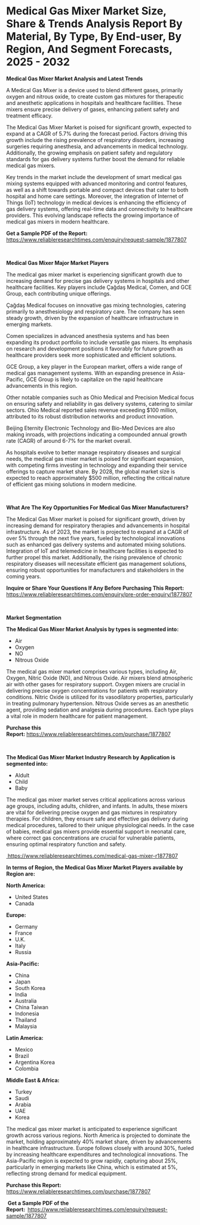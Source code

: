 <p><h1>Medical Gas Mixer Market Size, Share & Trends Analysis Report By Material, By Type, By End-user, By Region, And Segment Forecasts, 2025 - 2032</h1></p><p><strong>Medical Gas Mixer Market Analysis and Latest Trends</strong></p>
<p><p>A Medical Gas Mixer is a device used to blend different gases, primarily oxygen and nitrous oxide, to create custom gas mixtures for therapeutic and anesthetic applications in hospitals and healthcare facilities. These mixers ensure precise delivery of gases, enhancing patient safety and treatment efficacy.</p><p>The Medical Gas Mixer Market is poised for significant growth, expected to expand at a CAGR of 5.7% during the forecast period. Factors driving this growth include the rising prevalence of respiratory disorders, increasing surgeries requiring anesthesia, and advancements in medical technology. Additionally, the growing emphasis on patient safety and regulatory standards for gas delivery systems further boost the demand for reliable medical gas mixers.</p><p>Key trends in the market include the development of smart medical gas mixing systems equipped with advanced monitoring and control features, as well as a shift towards portable and compact devices that cater to both hospital and home care settings. Moreover, the integration of Internet of Things (IoT) technology in medical devices is enhancing the efficiency of gas delivery systems, offering real-time data and connectivity to healthcare providers. This evolving landscape reflects the growing importance of medical gas mixers in modern healthcare.</p></p>
<p><strong>Get a Sample PDF of the Report:&nbsp;</strong> <a href="https://www.reliableresearchtimes.com/enquiry/request-sample/1877807?utm_campaign=2298&utm_medium=2&utm_source=Github&utm_content=ia&utm_term=13042025&utm_id=medical-gas-mixer">https://www.reliableresearchtimes.com/enquiry/request-sample/1877807</a></p>
<p>&nbsp;</p>
<p><strong>Medical Gas Mixer Major Market Players</strong></p>
<p><p>The medical gas mixer market is experiencing significant growth due to increasing demand for precise gas delivery systems in hospitals and other healthcare facilities. Key players include Çağdaş Medical, Comen, and GCE Group, each contributing unique offerings.</p><p>Çağdaş Medical focuses on innovative gas mixing technologies, catering primarily to anesthesiology and respiratory care. The company has seen steady growth, driven by the expansion of healthcare infrastructure in emerging markets.</p><p>Comen specializes in advanced anesthesia systems and has been expanding its product portfolio to include versatile gas mixers. Its emphasis on research and development positions it favorably for future growth as healthcare providers seek more sophisticated and efficient solutions.</p><p>GCE Group, a key player in the European market, offers a wide range of medical gas management systems. With an expanding presence in Asia-Pacific, GCE Group is likely to capitalize on the rapid healthcare advancements in this region.</p><p>Other notable companies such as Ohio Medical and Precision Medical focus on ensuring safety and reliability in gas delivery systems, catering to similar sectors. Ohio Medical reported sales revenue exceeding $100 million, attributed to its robust distribution networks and product innovation.</p><p>Beijing Eternity Electronic Technology and Bio-Med Devices are also making inroads, with projections indicating a compounded annual growth rate (CAGR) of around 6-7% for the market overall.</p><p>As hospitals evolve to better manage respiratory diseases and surgical needs, the medical gas mixer market is poised for significant expansion, with competing firms investing in technology and expanding their service offerings to capture market share. By 2028, the global market size is expected to reach approximately $500 million, reflecting the critical nature of efficient gas mixing solutions in modern medicine.</p></p>
<p>&nbsp;</p>
<p><strong>What Are The Key Opportunities For Medical Gas Mixer Manufacturers?</strong></p>
<p><p>The Medical Gas Mixer market is poised for significant growth, driven by increasing demand for respiratory therapies and advancements in hospital infrastructure. As of 2023, the market is projected to expand at a CAGR of over 5% through the next five years, fueled by technological innovations such as enhanced gas delivery systems and automated mixing solutions. Integration of IoT and telemedicine in healthcare facilities is expected to further propel this market. Additionally, the rising prevalence of chronic respiratory diseases will necessitate efficient gas management solutions, ensuring robust opportunities for manufacturers and stakeholders in the coming years.</p></p>
<p><strong>Inquire or Share Your Questions If Any Before Purchasing This Report:</strong> <a href="https://www.reliableresearchtimes.com/enquiry/pre-order-enquiry/1877807?utm_campaign=2298&utm_medium=2&utm_source=Github&utm_content=ia&utm_term=13042025&utm_id=medical-gas-mixer">https://www.reliableresearchtimes.com/enquiry/pre-order-enquiry/1877807</a></p>
<p>&nbsp;</p>
<p><strong>Market Segmentation</strong></p>
<p><strong>The Medical Gas Mixer Market Analysis by types is segmented into:</strong></p>
<p><ul><li>Air</li><li>Oxygen</li><li>NO</li><li>Nitrous Oxide</li></ul></p>
<p><p>The medical gas mixer market comprises various types, including Air, Oxygen, Nitric Oxide (NO), and Nitrous Oxide. Air mixers blend atmospheric air with other gases for respiratory support. Oxygen mixers are crucial in delivering precise oxygen concentrations for patients with respiratory conditions. Nitric Oxide is utilized for its vasodilatory properties, particularly in treating pulmonary hypertension. Nitrous Oxide serves as an anesthetic agent, providing sedation and analgesia during procedures. Each type plays a vital role in modern healthcare for patient management.</p></p>
<p><strong>Purchase this Report:&nbsp;</strong><a href="https://www.reliableresearchtimes.com/purchase/1877807?utm_campaign=2298&utm_medium=2&utm_source=Github&utm_content=ia&utm_term=13042025&utm_id=medical-gas-mixer">https://www.reliableresearchtimes.com/purchase/1877807</a></p>
<p>&nbsp;</p>
<p><strong>The Medical Gas Mixer Market Industry Research by Application is segmented into:</strong></p>
<p><ul><li>Aldult</li><li>Child</li><li>Baby</li></ul></p>
<p><p>The medical gas mixer market serves critical applications across various age groups, including adults, children, and infants. In adults, these mixers are vital for delivering precise oxygen and gas mixtures in respiratory therapies. For children, they ensure safe and effective gas delivery during medical procedures, tailored to their unique physiological needs. In the case of babies, medical gas mixers provide essential support in neonatal care, where correct gas concentrations are crucial for vulnerable patients, ensuring optimal respiratory function and safety.</p></p>
<p><a href="https://www.reliableresearchtimes.com/medical-gas-mixer-r1877807?utm_campaign=2298&utm_medium=2&utm_source=Github&utm_content=ia&utm_term=13042025&utm_id=medical-gas-mixer">&nbsp;https://www.reliableresearchtimes.com/medical-gas-mixer-r1877807</a></p>
<p><strong>In terms of Region, the Medical Gas Mixer Market Players available by Region are:</strong></p>
<p>
    <p> <strong> North America: </strong>
        <ul>
            <li>United States</li>
            <li>Canada</li>
        </ul>
        </p> 
    <p> <strong> Europe: </strong>
        <ul>
            <li>Germany</li>
            <li>France</li>
            <li>U.K.</li>
            <li>Italy</li>
            <li>Russia</li>
        </ul>
        </p> 
    <p> <strong> Asia-Pacific: </strong>
        <ul>
            <li>China</li>
            <li>Japan</li>
            <li>South Korea</li>
            <li>India</li>
            <li>Australia</li>
            <li>China Taiwan</li>
            <li>Indonesia</li>
            <li>Thailand</li>
            <li>Malaysia</li>
        </ul>
        </p> 
    <p> <strong> Latin America: </strong>
        <ul>
            <li>Mexico</li>
            <li>Brazil</li>
            <li>Argentina Korea</li>
            <li>Colombia</li>
        </ul>
        </p> 
    <p> <strong> Middle East & Africa: </strong>
        <ul>
            <li>Turkey</li>
            <li>Saudi</li>
            <li>Arabia</li>
            <li>UAE</li>
            <li>Korea</li>
        </ul>
    </p>
    </p>
<p><p>The medical gas mixer market is anticipated to experience significant growth across various regions. North America is projected to dominate the market, holding approximately 40% market share, driven by advancements in healthcare infrastructure. Europe follows closely with around 30%, fueled by increasing healthcare expenditures and technological innovations. The Asia-Pacific region is expected to grow rapidly, capturing about 25%, particularly in emerging markets like China, which is estimated at 5%, reflecting strong demand for medical equipment.</p></p>
<p><strong>Purchase this Report: </strong><a href="https://www.reliableresearchtimes.com/purchase/1877807?utm_campaign=2298&utm_medium=2&utm_source=Github&utm_content=ia&utm_term=13042025&utm_id=medical-gas-mixer">https://www.reliableresearchtimes.com/purchase/1877807</a></p>
<p>&nbsp;<strong>Get a Sample PDF of the Report:&nbsp;&nbsp;</strong><a href="https://www.reliableresearchtimes.com/enquiry/request-sample/1877807?utm_campaign=2298&utm_medium=2&utm_source=Github&utm_content=ia&utm_term=13042025&utm_id=medical-gas-mixer">https://www.reliableresearchtimes.com/enquiry/request-sample/1877807</a></p>
<p><strong></strong></p>
<p><p></p><p></p><p></p></p>